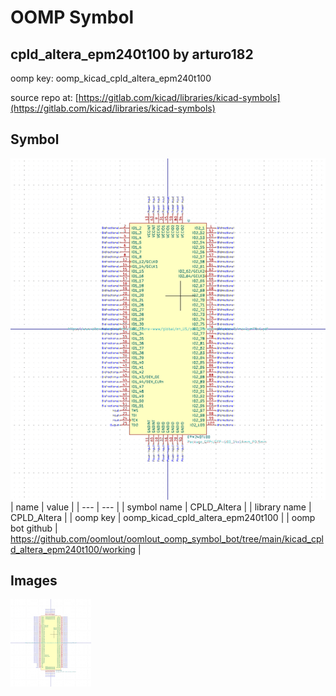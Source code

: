 # OOMP Symbol  
## cpld_altera_epm240t100  by arturo182  
  
oomp key: oomp_kicad_cpld_altera_epm240t100  
  
source repo at: [https://gitlab.com/kicad/libraries/kicad-symbols](https://gitlab.com/kicad/libraries/kicad-symbols)  
## Symbol  
  
[![working.png](working_600.png)](working.png)  
| name | value | 
| --- | --- | 
| symbol name | CPLD_Altera | 
| library name | CPLD_Altera | 
| oomp key | oomp_kicad_cpld_altera_epm240t100 | 
| oomp bot github | https://github.com/oomlout/oomlout_oomp_symbol_bot/tree/main/kicad_cpld_altera_epm240t100/working | 
## Images  
  
[![working.png](working_140.png)](working.png)  
